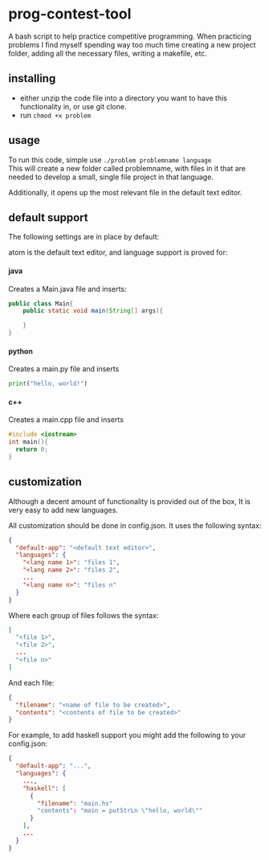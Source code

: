 # prog-contest-tool
A bash script to help practice competitive programming. When practicing problems I find myself spending way too much time creating a new project folder, adding all the necessary files, writing a makefile, etc.

## installing
* either unzip the code file into a directory you want to have this functionality in, or use git clone.
* run ```chmod +x problem```

## usage
To run this code, simple use ```./problem problemname language```\
This will create a new folder called problemname, with files in it that are needed to develop a small, single file project in that language.

Additionally, it opens up the most relevant file in the default text editor.

## default support
The following settings are in place by default:

atom is the default text editor, and language support is proved for:

#### java
Creates a Main.java file and inserts:
```java
public class Main{
    public static void main(String[] args){

    }
}
```

#### python
Creates a main.py file and inserts
```python
print("hello, world!")
```

#### c++
Creates a main.cpp file and inserts
```cpp
#include <iostream>
int main(){
  return 0;
}
```

## customization
Although a decent amount of functionality is provided out of the box, It is very easy to add new languages.

All customization should be done in config.json. It uses the following syntax:
```json
{
  "default-app": "<default text editor>",
  "languages": {
    "<lang name 1>": "files 1",
    "<lang name 2>": "files 2",
    ...
    "<lang name n>": "files n"
  }
}
```

Where each group of files follows the syntax:
```json
[
  "<file 1>",
  "<file 2>",
  ...
  "<file n>"
]
```

And each file:
```json
{
  "filename": "<name of file to be created>",
  "contents": "<contents of file to be created>"
}
```

For example, to add haskell support you might add the following to your config.json:

```json
{
  "default-app": "...",
  "languages": {
    ...,
    "haskell": [
      {
        "filename": "main.hs"
        "contents": "main = putStrLn \"hello, world\""
      }
    ],
    ...
  }
}
